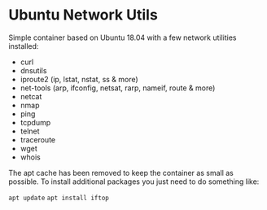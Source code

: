 Ubuntu Network Utils
===========================

Simple container based on Ubuntu 18.04 with a few network utilities installed:

  - curl
  - dnsutils
  - iproute2 (ip, lstat, nstat, ss & more)
  - net-tools (arp, ifconfig, netsat, rarp, nameif, route & more)
  - netcat
  - nmap
  - ping
  - tcpdump
  - telnet
  - traceroute
  - wget
  - whois

The apt cache has been removed to keep the container as small as possible. To
install additional packages you just need to do something like:

`apt update`
`apt install iftop`
